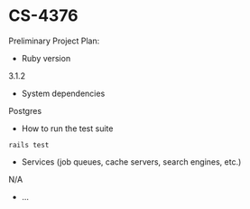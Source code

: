# CS-4376


Preliminary Project Plan: 

* Ruby version

3.1.2

* System dependencies

Postgres

* How to run the test suite

`rails test`

* Services (job queues, cache servers, search engines, etc.)

N/A


* ...
